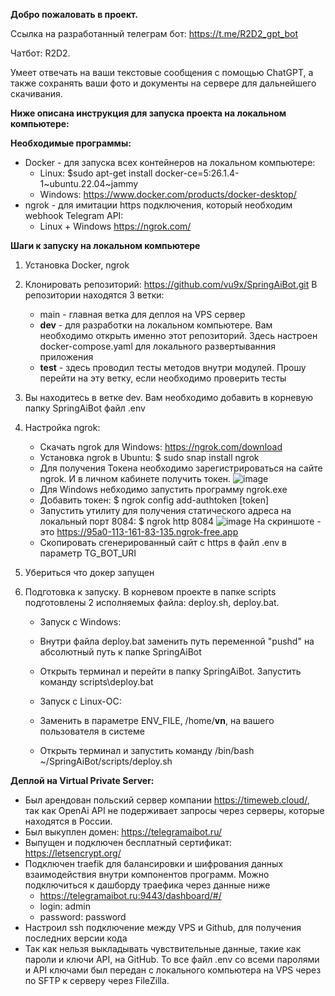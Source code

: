 **Добро пожаловать в проект.**

Ссылка на разработанный телеграм бот: https://t.me/R2D2_gpt_bot 

Чатбот: R2D2.

Умеет отвечать на ваши текстовые сообщения с помощью ChatGPT, а также сохранять ваши фото и документы на сервере для дальнейшего скачивания.



**Ниже описана инструкция для запуска проекта на локальном компьютере:**

**Необходимые программы:**
* Docker - для запуска всех контейнеров на локальном компьютере:
  * Linux: $sudo apt-get install docker-ce=5:26.1.4-1~ubuntu.22.04~jammy
  * Windows: https://www.docker.com/products/docker-desktop/
* ngrok - для имитации https подключения, который необходим webhook Telegram API:
  * Linux + Windows https://ngrok.com/

**Шаги к запуску на локальном компьютере**
1. Установка Docker, ngrok
2. Клонировать репозиторий: https://github.com/vu9x/SpringAiBot.git
   В репозитории находятся 3 ветки:
    * main - главная ветка для деплоя на VPS сервер
    * **dev** - для разработки на локальном компьютере. Вам необходимо открыть именно этот репозиторий. Здесь настроен docker-compose.yaml для локального развертыванния приложения
    * **test** - здесь проводил тесты методов внутри модулей. Прошу перейти на эту ветку, если необходимо проверить тесты
3.  Вы находитесь в ветке dev. Вам необходимо добавить в корневую папку SpringAiBot файл .env
4.  Настройка ngrok:
    * Скачать ngrok для Windows: https://ngrok.com/download
    * Установка ngrok в Ubuntu: $ sudo snap install ngrok
    * Для получения Токена необходимо зарегистрироваться на сайте ngrok. И в личном кабинете получить токен.
![image](https://github.com/vu9x/SpringAiBot/assets/46582095/e81c75a2-e414-4713-9af5-0598e10b362a)
    * Для Windows небходимо запустить программу ngrok.exe
    * Добавить токен: $ ngrok config add-authtoken [token]
    * Запустить утилиту для получения статического адреса на локальный порт 8084: $ ngrok http 8084
![image](https://github.com/vu9x/SpringAiBot/assets/46582095/0529f1ee-0614-4786-b377-9fdd89005755)
На скриншоте - это https://95a0-113-161-83-135.ngrok-free.app 
    * Скопировать сгенерированный сайт с https в файл .env в параметр TG_BOT_URI
5. Убериться что докер запущен

6. Подготовка к запуску. В корневом проекте в папке scripts подготовлены 2 исполняемых файла: deploy.sh, deploy.bat.
    * Запуск с Windows:
     * Внутри файла deploy.bat заменить путь переменной "pushd" на абсолютный путь к папке SpringAiBot
     * Открыть терминал и перейти в папку SpringAiBot. Запустить команду scripts\deploy.bat

    * Запуск с Linux-ОС:
     * Заменить в параметре ENV_FILE, /home/**vn**, на вашего пользователя в системе
     * Открыть терминал и запустить команду /bin/bash ~/SpringAiBot/scripts/deploy.sh

**Деплой на Virtual Private Server:**
* Был арендован польский сервер компании https://timeweb.cloud/, так как OpenAi API не подерживает запросы через серверы, которые находятся в России.
* Был выкуплен домен: https://telegramaibot.ru/
* Выпущен и подключен бесплатный сертификат: https://letsencrypt.org/
* Подключен traefik для балансировки и шифрования данных взаимодействия внутри компонентов программ. Можно подключиться к дашборду траефика через данные ниже
  * https://telegramaibot.ru:9443/dashboard/#/
  * login: admin
  * password: password
* Настроил ssh подключение между VPS и Github, для получения последних версии кода
* Так как нельзя выкладывать чувствительные данные, такие как пароли и ключи API, на GitHub. То все файл .env со всеми паролями и API ключами был передан с локального компьютера на VPS через по SFTP к серверу через FileZilla.
